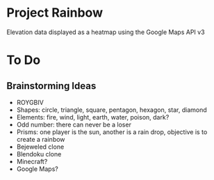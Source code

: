 # Project Rainbow
Elevation data displayed as a heatmap using the Google Maps API v3

# To Do

## Brainstorming Ideas
- ROYGBIV
- Shapes: circle, triangle, square, pentagon, hexagon, star, diamond
- Elements: fire, wind, light, earth, water, poison, dark?
- Odd number: there can never be a loser
- Prisms: one player is the sun, another is a rain drop, objective is to create a rainbow
- Bejeweled clone
- Blendoku clone
- Minecraft?
- Google Maps?